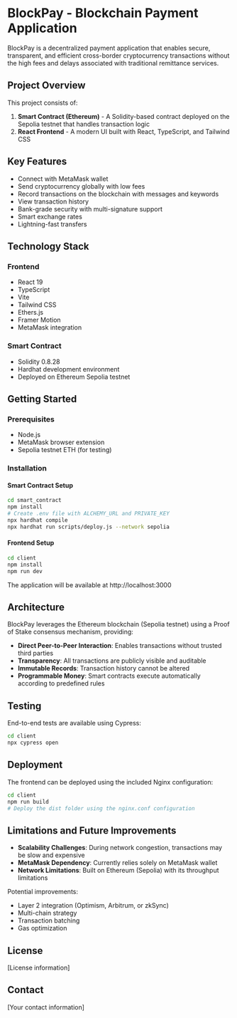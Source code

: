 # BlockPay - Blockchain Payment Application

BlockPay is a decentralized payment application that enables secure, transparent, and efficient cross-border cryptocurrency transactions without the high fees and delays associated with traditional remittance services.

## Project Overview

This project consists of:

1. **Smart Contract (Ethereum)** - A Solidity-based contract deployed on the Sepolia testnet that handles transaction logic
2. **React Frontend** - A modern UI built with React, TypeScript, and Tailwind CSS

## Key Features

- Connect with MetaMask wallet
- Send cryptocurrency globally with low fees
- Record transactions on the blockchain with messages and keywords
- View transaction history
- Bank-grade security with multi-signature support
- Smart exchange rates
- Lightning-fast transfers

## Technology Stack

### Frontend
- React 19
- TypeScript
- Vite
- Tailwind CSS
- Ethers.js
- Framer Motion
- MetaMask integration

### Smart Contract
- Solidity 0.8.28
- Hardhat development environment
- Deployed on Ethereum Sepolia testnet

## Getting Started

### Prerequisites
- Node.js
- MetaMask browser extension
- Sepolia testnet ETH (for testing)

### Installation

#### Smart Contract Setup
```bash
cd smart_contract
npm install
# Create .env file with ALCHEMY_URL and PRIVATE_KEY
npx hardhat compile
npx hardhat run scripts/deploy.js --network sepolia
```

#### Frontend Setup
```bash
cd client
npm install
npm run dev
```

The application will be available at http://localhost:3000

## Architecture

BlockPay leverages the Ethereum blockchain (Sepolia testnet) using a Proof of Stake consensus mechanism, providing:

- **Direct Peer-to-Peer Interaction**: Enables transactions without trusted third parties
- **Transparency**: All transactions are publicly visible and auditable
- **Immutable Records**: Transaction history cannot be altered
- **Programmable Money**: Smart contracts execute automatically according to predefined rules

## Testing

End-to-end tests are available using Cypress:

```bash
cd client
npx cypress open
```

## Deployment

The frontend can be deployed using the included Nginx configuration:

```bash
cd client
npm run build
# Deploy the dist folder using the nginx.conf configuration
```

## Limitations and Future Improvements

- **Scalability Challenges**: During network congestion, transactions may be slow and expensive
- **MetaMask Dependency**: Currently relies solely on MetaMask wallet
- **Network Limitations**: Built on Ethereum (Sepolia) with its throughput limitations

Potential improvements:
- Layer 2 integration (Optimism, Arbitrum, or zkSync)
- Multi-chain strategy
- Transaction batching
- Gas optimization

## License

[License information]

## Contact

[Your contact information]